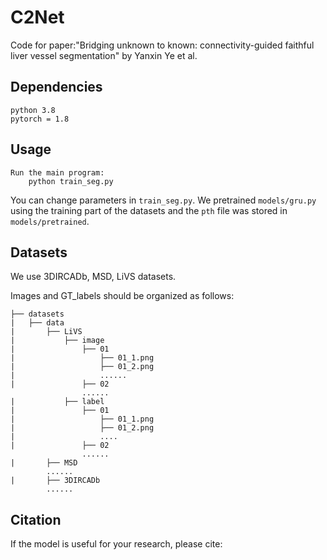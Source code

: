 # C2Net

Code for paper:"Bridging unknown to known: connectivity-guided faithful liver vessel segmentation" by Yanxin Ye et al.

## Dependencies

```
python 3.8
pytorch = 1.8
```

## Usage

```
Run the main program:     
	python train_seg.py
```

You can change parameters in `train_seg.py`. We pretrained  `models/gru.py` using the training part of the datasets and the `pth` file was stored in `models/pretrained`.

## Datasets

We use 3DIRCADb, MSD, LiVS datasets.

Images and GT_labels should be organized as follows:

```
├── datasets
|   ├── data
|   	├── LiVS
|   		├── image
|   			├── 01
|   				├── 01_1.png
|   				├── 01_2.png
|   				......
|   			├── 02
				......
|   		├── label
|   			├── 01
|   				├── 01_1.png
|   				├── 01_2.png
|   				....
|   			├── 02
				......
|   	├── MSD
		......
|   	├── 3DIRCADb
		......
```

## Citation

If the model is useful for your research, please cite:

```

```
